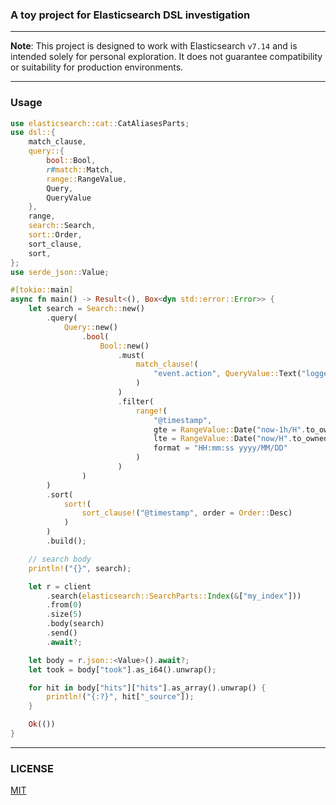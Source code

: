 ### A toy project for Elasticsearch DSL investigation

---

**Note**: This project is designed to work with Elasticsearch `v7.14` and is intended solely for personal exploration. It does not guarantee compatibility or suitability for production environments.

---

### Usage

```rust
use elasticsearch::cat::CatAliasesParts;
use dsl::{
    match_clause,
    query::{
        bool::Bool,
        r#match::Match,
        range::RangeValue,
        Query,
        QueryValue
    },
    range,
    search::Search,
    sort::Order,
    sort_clause,
    sort,
};
use serde_json::Value;

#[tokio::main]
async fn main() -> Result<(), Box<dyn std::error::Error>> {
    let search = Search::new()
        .query(
            Query::new()
                .bool(
                    Bool::new()
                        .must(
                            match_clause!(
                                "event.action", QueryValue::Text("logged-in".to_owned())
                            )
                        )
                        .filter(
                            range!(
                                "@timestamp",
                                gte = RangeValue::Date("now-1h/H".to_owned()),
                                lte = RangeValue::Date("now/H".to_owned()),
                                format = "HH:mm:ss yyyy/MM/DD"
                            )
                        )
                )
        )
        .sort(
            sort!(
                sort_clause!("@timestamp", order = Order::Desc)
            )
        )
        .build();

    // search body
    println!("{}", search);

    let r = client
        .search(elasticsearch::SearchParts::Index(&["my_index"]))
        .from(0)
        .size(5)
        .body(search)
        .send()
        .await?;

    let body = r.json::<Value>().await?;
    let took = body["took"].as_i64().unwrap();

    for hit in body["hits"]["hits"].as_array().unwrap() {
        println!("{:?}", hit["_source"]);
    }

    Ok(())
}
```

---

### LICENSE

[MIT](LICENSE)

